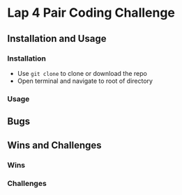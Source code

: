 # Lap 4 Pair Coding Challenge 

## Installation and Usage

### Installation

- Use `git clone` to clone or download the repo
- Open terminal and navigate to root of directory

### Usage

## Bugs


## Wins and Challenges

### Wins



### Challenges